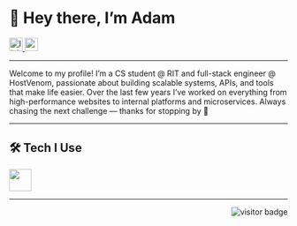 <h1 align="left">👋 Hey there, I’m Adam</h1>

<div align="left">
  <a href="https://linkedin.com/in/adam-san-clemente" target="_blank">
    <img src="https://img.shields.io/static/v1?message=LinkedIn&logo=linkedin&label=&color=0077B5&logoColor=white&style=for-the-badge" height="24" alt="linkedin logo" />
  </a>
  <a href="mailto:abombsc@gmail.com" target="_blank">
    <img src="https://img.shields.io/static/v1?message=Gmail&logo=gmail&label=&color=D14836&logoColor=white&style=for-the-badge" height="24" alt="gmail logo" />
  </a>
</div>

---

<p align="left">
  Welcome to my profile!  
  I’m a CS student @ RIT and full-stack engineer @ HostVenom, passionate about building scalable systems, APIs, and tools that make life easier.  
  Over the last few years I’ve worked on everything from high-performance websites to internal platforms and microservices.  
  Always chasing the next challenge — thanks for stopping by 🚀
</p>

---

<h2 align="left">🛠 Tech I Use</h2>

<div align="left">
  <img src="https://skillicons.dev/icons?i=java,python,typescript,javascript,c,react,svelte,astro,nodejs,tailwind,postgres,mysql,redis,prisma,docker,linux,git,gitlab,github,cloudflare,vercel" height="40" />
</div>

---

<img align="right" src="https://visitor-badge.laobi.icu/badge?page_id=adamsanclemente.adamsanclemente" alt="visitor badge" />
